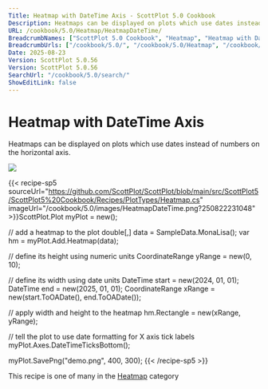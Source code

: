 ```yaml
---
Title: Heatmap with DateTime Axis - ScottPlot 5.0 Cookbook
Description: Heatmaps can be displayed on plots which use dates instead of numbers on the horizontal axis.
URL: /cookbook/5.0/Heatmap/HeatmapDateTime/
BreadcrumbNames: ["ScottPlot 5.0 Cookbook", "Heatmap", "Heatmap with DateTime Axis"]
BreadcrumbUrls: ["/cookbook/5.0/", "/cookbook/5.0/Heatmap", "/cookbook/5.0/Heatmap/HeatmapDateTime"]
Date: 2025-08-23
Version: ScottPlot 5.0.56
Version: ScottPlot 5.0.56
SearchUrl: "/cookbook/5.0/search/"
ShowEditLink: false
---
```



<div class='d-flex align-items-center mt-5'>
<h1 class='me-2 text-dark my-0 border-0'>Heatmap with DateTime Axis</h1>
</div>

Heatmaps can be displayed on plots which use dates instead of numbers on the horizontal axis.

[![](/cookbook/5.0/images/HeatmapDateTime.png?250822231048)](/cookbook/5.0/images/HeatmapDateTime.png?250822231048)

{{< recipe-sp5 sourceUrl="https://github.com/ScottPlot/ScottPlot/blob/main/src/ScottPlot5/ScottPlot5%20Cookbook/Recipes/PlotTypes/Heatmap.cs" imageUrl="/cookbook/5.0/images/HeatmapDateTime.png?250822231048" >}}ScottPlot.Plot myPlot = new();

// add a heatmap to the plot
double[,] data = SampleData.MonaLisa();
var hm = myPlot.Add.Heatmap(data);

// define its height using numeric units
CoordinateRange yRange = new(0, 10);

// define its width using date units
DateTime start = new(2024, 01, 01);
DateTime end = new(2025, 01, 01);
CoordinateRange xRange = new(start.ToOADate(), end.ToOADate());

// apply width and height to the heatmap
hm.Rectangle = new(xRange, yRange);

// tell the plot to use date formatting for X axis tick labels
myPlot.Axes.DateTimeTicksBottom();

myPlot.SavePng("demo.png", 400, 300);
{{< /recipe-sp5 >}}

<div class='my-5 text-center'>This recipe is one of many in the <a href='/cookbook/5.0/Heatmap'>Heatmap</a> category</div>


